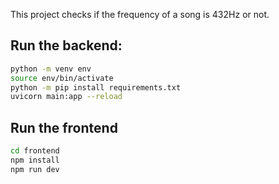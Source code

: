 This project checks if the frequency of a song is 432Hz or not.

## Run the backend:
```bash
python -m venv env
source env/bin/activate
python -m pip install requirements.txt
uvicorn main:app --reload
```

## Run the frontend
```bash
cd frontend
npm install
npm run dev
```
